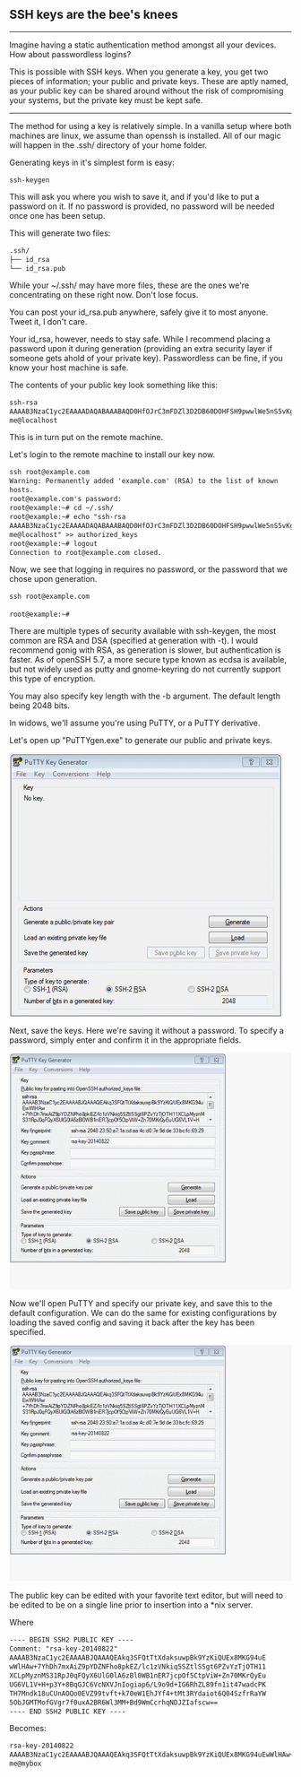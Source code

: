 SSH keys are the bee's knees
---
---
Imagine having a static authentication method amongst all your devices. How about passwordless logins?
 
This is possible with SSH keys. When you generate a key, you get two pieces of information; your public and private keys. These are aptly named, as your public key can be shared around without the risk of compromising your systems, but the private key must be kept safe.

---
 
The method for using a key is relatively simple. In a vanilla setup where both machines are linux, we assume than openssh is installed.
All of our magic will happen in the .ssh/ directory of your home folder.
 
Generating keys in it's simplest form is easy:

```
ssh-keygen
```
 
This will ask you where you wish to save it, and if you'd like to put a password on it. If no password is provided, no password will be needed once one has been setup.

This will generate two files:

```
.ssh/
├── id_rsa
└── id_rsa.pub

```

While your ~/.ssh/ may have more files, these are the ones we're concentrating on these right now. Don't lose focus.

You can post your id_rsa.pub anywhere, safely give it to most anyone. Tweet it, I don't care.

Your id_rsa, however, needs to stay safe. While I recommend placing a password upon it during generation (providing an extra security layer if someone gets ahold of your private key). Passwordless can be fine, if you know your host machine is safe.

The contents of your public key look something like this:
```
ssh-rsa AAAAB3NzaC1yc2EAAAADAQABAAABAQD0HfOJrC3mFDZl3D2DB60DOHFSH9pwwlWe5nS5vKgzk+N9MDnGVdyIHSUBoMC0byYKJ2afjyhuL5rwto7VE4eNCeTQ8lIS4Xik5JBT3iycNR3NYNKmH7HE9MYjazgDkZpaDw1XMjA0W1D1jRwK255XwiMRt2MMQUHoILkSpGfqtpT0nsbNRqbgUmzhbiBgxRCmN8hImjDL/kezc1K2PLEnuzI7tmZ3YO3l38N6JVWzNmOBdh4IuZD6pXNynC1CgXPO+tt3xSjr8vDCbgxvA+1AjfslpHmBJFhf3FEAxXsY/1MlpAk2fbFVxQ3SsqlM/71LPVDNI8jbVwC+D1teaTiD me@localhost
```

This is in turn put on the remote machine.

Let's login to the remote machine to install our key now.

```
ssh root@example.com
Warning: Permanently added 'example.com' (RSA) to the list of known hosts.
root@example.com's password:
root@example:~# cd ~/.ssh/
root@example:~# echo "ssh-rsa AAAAB3NzaC1yc2EAAAADAQABAAABAQD0HfOJrC3mFDZl3D2DB60DOHFSH9pwwlWe5nS5vKgzk+N9MDnGVdyIHSUBoMC0byYKJ2afjyhuL5rwto7VE4eNCeTQ8lIS4Xik5JBT3iycNR3NYNKmH7HE9MYjazgDkZpaDw1XMjA0W1D1jRwK255XwiMRt2MMQUHoILkSpGfqtpT0nsbNRqbgUmzhbiBgxRCmN8hImjDL/kezc1K2PLEnuzI7tmZ3YO3l38N6JVWzNmOBdh4IuZD6pXNynC1CgXPO+tt3xSjr8vDCbgxvA+1AjfslpHmBJFhf3FEAxXsY/1MlpAk2fbFVxQ3SsqlM/71LPVDNI8jbVwC+D1teaTiD me@localhost" >> authorized_keys
root@example:~# logout
Connection to root@example.com closed.

```
Now, we see that logging in requires no password, or the password that we chose upon generation.

```
ssh root@example.com

root@example:~#
```

There are multiple types of security available with ssh-keygen, the most common are RSA and DSA (specified at generation with -t). I would recommend gonig with RSA, as generation is slower, but authentication is faster.
As of openSSH 5.7, a more secure type known as ecdsa is available, but not widely used as putty and gnome-keyring do not currently support this type of encryption.

You may also specify key length with the -b argument. The default length being 2048 bits.

In widows, we'll assume you're using PuTTY, or a PuTTY derivative.

Let's open up "PuTTYgen.exe" to generate our public and private keys.

![Generating a key with puttygen](https://raw.githubusercontent.com/erronjason/sshkeys/master/resources/img/puttygen.gif)


Next, save the keys. Here we're saving it without a password. To specify a password, simply enter and confirm it in the appropriate fields.

![Saving public and private keys without a password](https://raw.githubusercontent.com/erronjason/sshkeys/master/resources/img/puttygen1.gif)


Now we'll open PuTTY and specify our private key, and save this to the default configuration. We can do the same for existing configurations by loading the saved config and saving it back after the key has been specified.

![Loading our private key into the PuTTY config](https://raw.githubusercontent.com/erronjason/sshkeys/master/resources/img/putty.gif)

The public key can be edited with your favorite text editor, but will need to be edited to be on a single line prior to insertion into a *nix server.

Where
```
---- BEGIN SSH2 PUBLIC KEY ----
Comment: "rsa-key-20140822"
AAAAB3NzaC1yc2EAAAABJQAAAQEAkq3SFQtTtXdaksuwpBk9YzKiQUEx8MKG94uE
wWlHAw+7YhDh7mxAiZ9pYDZNFho8pkEZ/lc1zVNkiq5SZtlSSgt6PZvYzTjOTH11
XCLpMyznMS31RpJ0qFQyX6UlG0lA6zBl0WB1nER7jcpOf5CtpViW+Zn70MKrQyEu
UG6VL1V+H+p3Y+8BqGJC6VcNXVJnIogiap6/L9o9d+IG6RhZL89fn1it47wadcPK
TH7Mndk18uCUnAOQo0EVZ99tvft+k70eW1EhJYf4+tMt3RYdaiot6Q04SzfrRaYW
5ObJGMTMofGVgr7f0uxA2BR6Wl3MM+Bd9WmCcrhqNDJZIafscw==
---- END SSH2 PUBLIC KEY ----

```

Becomes:
```
rsa-key-20140822 AAAAB3NzaC1yc2EAAAABJQAAAQEAkq3SFQtTtXdaksuwpBk9YzKiQUEx8MKG94uEwWlHAw+7YhDh7mxAiZ9pYDZNFho8pkEZ/lc1zVNkiq5SZtlSSgt6PZvYzTjOTH11XCLpMyznMS31RpJ0qFQyX6UlG0lA6zBl0WB1nER7jcpOf5CtpViW+Zn70MKrQyEuUG6VL1V+H+p3Y+8BqGJC6VcNXVJnIogiap6/L9o9d+IG6RhZL89fn1it47wadcPKTH7Mndk18uCUnAOQo0EVZ99tvft+k70eW1EhJYf4+tMt3RYdaiot6Q04SzfrRaYW5ObJGMTMofGVgr7f0uxA2BR6Wl3MM+Bd9WmCcrhqNDJZIafscw== me@mybox
```


